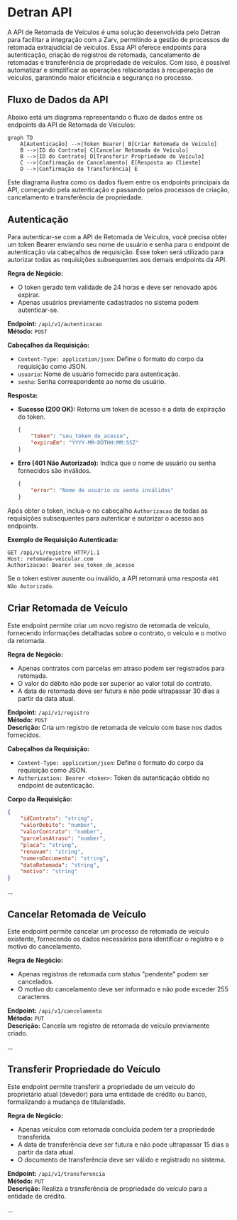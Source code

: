 # Detran API

A API de Retomada de Veículos é uma solução desenvolvida pelo Detran para facilitar a integração com a Zarv, permitindo a gestão de processos de retomada extrajudicial de veículos. Essa API oferece endpoints para autenticação, criação de registros de retomada, cancelamento de retomadas e transferência de propriedade de veículos. Com isso, é possível automatizar e simplificar as operações relacionadas à recuperação de veículos, garantindo maior eficiência e segurança no processo.

## Fluxo de Dados da API

Abaixo está um diagrama representando o fluxo de dados entre os endpoints da API de Retomada de Veículos:

```mermaid
graph TD
    A[Autenticação] -->|Token Bearer| B[Criar Retomada de Veículo]
    B -->|ID do Contrato| C[Cancelar Retomada de Veículo]
    B -->|ID do Contrato| D[Transferir Propriedade do Veículo]
    C -->|Confirmação de Cancelamento| E[Resposta ao Cliente]
    D -->|Confirmação de Transferência| E
```

Este diagrama ilustra como os dados fluem entre os endpoints principais da API, começando pela autenticação e passando pelos processos de criação, cancelamento e transferência de propriedade.

## Autenticação

Para autenticar-se com a API de Retomada de Veículos, você precisa obter um token Bearer enviando seu nome de usuário e senha para o endpoint de autenticação via cabeçalhos de requisição. Esse token será utilizado para autorizar todas as requisições subsequentes aos demais endpoints da API.

**Regra de Negócio:**

- O token gerado tem validade de 24 horas e deve ser renovado após expirar.
- Apenas usuários previamente cadastrados no sistema podem autenticar-se.

**Endpoint:** `/api/v1/autenticacao`  
**Método:** `POST`

**Cabeçalhos da Requisição:**

- `Content-Type: application/json`: Define o formato do corpo da requisição como JSON.
- `usuario`: Nome de usuário fornecido para autenticação.
- `senha`: Senha correspondente ao nome de usuário.

**Resposta:**

- **Sucesso (200 OK):** Retorna um token de acesso e a data de expiração do token.

    ```json
    {
        "token": "seu_token_de_acesso",
        "expiraEm": "YYYY-MM-DDTHH:MM:SSZ"
    }
    ```

- **Erro (401 Não Autorizado):** Indica que o nome de usuário ou senha fornecidos são inválidos.

    ```json
    {
        "error": "Nome de usuário ou senha inválidos"
    }
    ```

Após obter o token, inclua-o no cabeçalho `Authorizacao` de todas as requisições subsequentes para autenticar e autorizar o acesso aos endpoints.

**Exemplo de Requisição Autenticada:**

```http
GET /api/v1/registro HTTP/1.1
Host: retomada-veicular.com
Authorizacao: Bearer seu_token_de_acesso
```

Se o token estiver ausente ou inválido, a API retornará uma resposta `401 Não Autorizado`.

## Criar Retomada de Veículo

Este endpoint permite criar um novo registro de retomada de veículo, fornecendo informações detalhadas sobre o contrato, o veículo e o motivo da retomada.

**Regra de Negócio:**  

- Apenas contratos com parcelas em atraso podem ser registrados para retomada.
- O valor do débito não pode ser superior ao valor total do contrato.
- A data de retomada deve ser futura e não pode ultrapassar 30 dias a partir da data atual.

**Endpoint:** `/api/v1/registro`  
**Método:** `POST`  
**Descrição:** Cria um registro de retomada de veículo com base nos dados fornecidos.

**Cabeçalhos da Requisição:**

- `Content-Type: application/json`: Define o formato do corpo da requisição como JSON.
- `Authorization: Bearer <token>`: Token de autenticação obtido no endpoint de autenticação.

**Corpo da Requisição:**

```json
{
    "idContrato": "string",
    "valorDebito": "number",
    "valorContrato": "number",
    "parcelasAtraso": "number",
    "placa": "string",
    "renavam": "string",
    "numeroDocumento": "string",
    "dataRetomada": "string",
    "motivo": "string"
}
```

...

## Cancelar Retomada de Veículo

Este endpoint permite cancelar um processo de retomada de veículo existente, fornecendo os dados necessários para identificar o registro e o motivo do cancelamento.

**Regra de Negócio:**  

- Apenas registros de retomada com status "pendente" podem ser cancelados.
- O motivo do cancelamento deve ser informado e não pode exceder 255 caracteres.

**Endpoint:** `/api/v1/cancelamento`  
**Método:** `PUT`  
**Descrição:** Cancela um registro de retomada de veículo previamente criado.

...

## Transferir Propriedade do Veículo

Este endpoint permite transferir a propriedade de um veículo do proprietário atual (devedor) para uma entidade de crédito ou banco, formalizando a mudança de titularidade.

**Regra de Negócio:**  

- Apenas veículos com retomada concluída podem ter a propriedade transferida.
- A data de transferência deve ser futura e não pode ultrapassar 15 dias a partir da data atual.
- O documento de transferência deve ser válido e registrado no sistema.

**Endpoint:** `/api/v1/transferencia`  
**Método:** `PUT`  
**Descrição:** Realiza a transferência de propriedade do veículo para a entidade de crédito.

...
